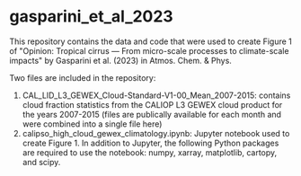 # gasparini_et_al_2023

This repository contains the data and code that were used to create Figure 1 of "Opinion: Tropical cirrus — From micro-scale processes to climate-scale impacts" by Gasparini et al. (2023) in Atmos. Chem. & Phys.

Two files are included in the repository:
  1. CAL_LID_L3_GEWEX_Cloud-Standard-V1-00_Mean_2007-2015: contains cloud fraction statistics from the CALIOP L3 GEWEX cloud product for the years 2007-2015 (files are publically available for each month and were combined into a single file here)
  2. calipso_high_cloud_gewex_climatology.ipynb: Jupyter notebook used to create Figure 1. In addition to Jupyter, the following Python packages are required to use the notebook: numpy, xarray, matplotlib, cartopy, and scipy.
